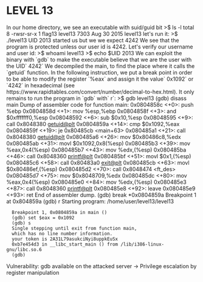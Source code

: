 # LEVEL 13

In our home directory, we see an executable with suid/guid bit
      >$ ls -l
      total 8
      -rwsr-sr-x 1 flag13 level13 7303 Aug 30  2015 level13
let's run it:
      >$ ./level13
      UID 2013 started us but we we expect 4242
We see that the program is protected unless our user id is 4242.
Let's verify our username and user id:
      >$ whoami
      level13
      >$ echo $UID
      2013
We can exploit the binary with `gdb` to make the executable believe that we are the user with the UID` 4242`
We decompiled the main, to find the place where it calls the `getuid` function. In the following instruction, we put a break point in order to be able to modify the register `%eax` and assign it the value` 0x1092` or `4242` in hexadecimal (see https://www.rapidtables.com/convert/number/decimal-to-hex.html). 
It only remains to run the program in `gdb` with` r`:
      >$ gdb level13
      (gdb) disass main
      Dump of assembler code for function main:
         0x0804858c <+0>:	push   %ebp
         0x0804858d <+1>:	mov    %esp,%ebp
         0x0804858f <+3>:	and    $0xfffffff0,%esp
         0x08048592 <+6>:	sub    $0x10,%esp
         0x08048595 <+9>:	call   0x8048380 <getuid@plt>
         0x0804859a <+14>:	cmp    $0x1092,%eax
         0x0804859f <+19>:	je     0x80485cb <main+63>
         0x080485a1 <+21>:	call   0x8048380 <getuid@plt>
         0x080485a6 <+26>:	mov    $0x80486c8,%edx
         0x080485ab <+31>:	movl   $0x1092,0x8(%esp)
         0x080485b3 <+39>:	mov    %eax,0x4(%esp)
         0x080485b7 <+43>:	mov    %edx,(%esp)
         0x080485ba <+46>:	call   0x8048360 <printf@plt>
         0x080485bf <+51>:	movl   $0x1,(%esp)
         0x080485c6 <+58>:	call   0x80483a0 <exit@plt>
         0x080485cb <+63>:	movl   $0x80486ef,(%esp)
         0x080485d2 <+70>:	call   0x8048474 <ft_des>
         0x080485d7 <+75>:	mov    $0x8048709,%edx
         0x080485dc <+80>:	mov    %eax,0x4(%esp)
         0x080485e0 <+84>:	mov    %edx,(%esp)
         0x080485e3 <+87>:	call   0x8048360 <printf@plt>
         0x080485e8 <+92>:	leave
         0x080485e9 <+93>:	ret
      End of assembler dump.
      (gdb) break *0x0804859a
      Breakpoint 1 at 0x804859a
      (gdb) r
      Starting program: /home/user/level13/level13

      Breakpoint 1, 0x0804859a in main ()
      (gdb) set $eax = 0x1092
      (gdb) s
      Single stepping until exit from function main,
      which has no line number information.
      your token is 2A31L79asukciNyi8uppkEuSx
      0xb7e454d3 in __libc_start_main () from /lib/i386-linux-gnu/libc.so.6
      (gdb)

Vulnerability:
gdb available on the attacked server -> Privilege escalation by register manipulation